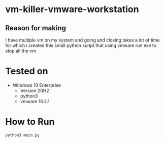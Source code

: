 # vm-killer-vmware-workstation

## Reason for making
I have multiple vm on my system and going and closing takes a lot of time for which i created this small python script that using vmware run exe to stop all the vm

# Tested on 
- Windows 10 Enterprise 
  - Version 20H2
  - python3 
  - vmware 16.2.1


# How to Run

```
python3 main.py
```
